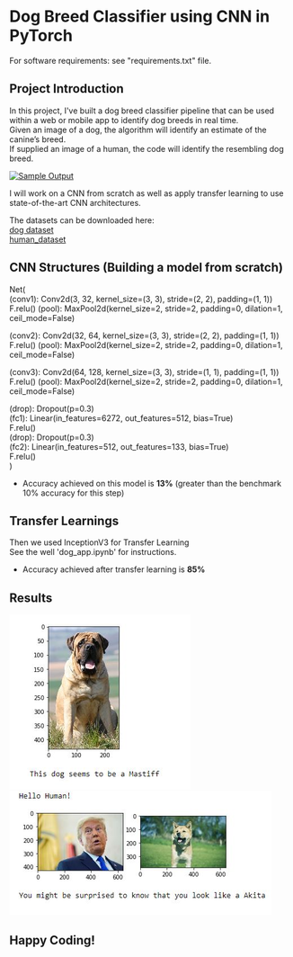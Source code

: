 # Dog Breed Classifier using CNN in PyTorch

For software requirements: see "requirements.txt" file.

## Project Introduction

In this project, I've built a dog breed classifier pipeline that can be used within a web or mobile app to identify dog breeds in real time.  
Given an image of a dog, the algorithm will  identify an estimate of the canine’s breed.  
If supplied an image of a human, the code will identify the resembling dog breed.  

[![Sample Output](https://github.com/udacity/deep-learning-v2-pytorch/raw/master/project-dog-classification/images/sample_dog_output.png)](https://github.com/udacity/deep-learning-v2-pytorch/blob/master/project-dog-classification/images/sample_dog_output.png)

I will work on a CNN from scratch as well as apply transfer learning to use state-of-the-art CNN architectures.  


The datasets can be downloaded here:   
[dog dataset](https://s3-us-west-1.amazonaws.com/udacity-aind/dog-project/dogImages.zip)   
[human_dataset](https://s3-us-west-1.amazonaws.com/udacity-aind/dog-project/lfw.zip)  

  
## CNN Structures (Building a model from scratch)

Net(  
  (conv1): Conv2d(3, 32, kernel_size=(3, 3), stride=(2, 2), padding=(1, 1))
  F.relu()
  (pool): MaxPool2d(kernel_size=2, stride=2, padding=0, dilation=1, ceil_mode=False)
  
  (conv2): Conv2d(32, 64, kernel_size=(3, 3), stride=(2, 2), padding=(1, 1))
  F.relu()
  (pool): MaxPool2d(kernel_size=2, stride=2, padding=0, dilation=1, ceil_mode=False)
  
  (conv3): Conv2d(64, 128, kernel_size=(3, 3), stride=(1, 1), padding=(1, 1))
  F.relu()
  (pool): MaxPool2d(kernel_size=2, stride=2, padding=0, dilation=1, ceil_mode=False)
  
  (drop): Dropout(p=0.3)  
  (fc1): Linear(in_features=6272, out_features=512, bias=True)  
  F.relu()   
  (drop): Dropout(p=0.3)   
  (fc2): Linear(in_features=512, out_features=133, bias=True)    
  F.relu()  
)   
  
-	Accuracy achieved on this model is **13%**  (greater than the benchmark 10% accuracy for this step)  

## Transfer Learnings

Then we used InceptionV3 for Transfer Learning   
See the well 'dog_app.ipynb' for instructions.  

- Accuracy achieved after transfer learning is **85%**  


## Results  

<img src="my_images/matiff.JPG">   
<img src="my_images/trump.JPG">  


## Happy Coding!
